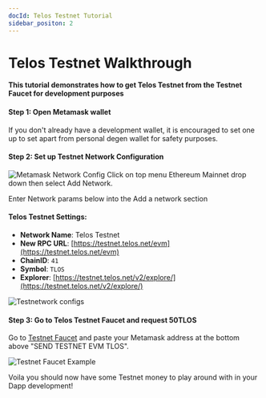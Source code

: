 ```yaml
---
docId: Telos Testnet Tutorial
sidebar_positon: 2
---
```


# Telos Testnet Walkthrough

**This tutorial demonstrates how to get Telos Testnet from the Testnet Faucet for development purposes**

#### Step 1: Open Metamask wallet
If you don't already have a development wallet, it is encouraged to set one up to set apart from personal degen wallet for safety purposes.

#### Step 2: Set up Testnet Network Configuration
![Metamask Network Config](/img/metamask_config.png)
Click on top menu Ethereum Mainnet drop down then select Add Network. 

Enter Network params below into the Add a network section

#### **Telos Testnet Settings:**

* **Network Name**: Telos Testnet
* **New RPC URL**: [https://testnet.telos.net/evm](https://testnet.telos.net/evm)
* **ChainID**: `41`
* **Symbol**: `TLOS`
* **Explorer**: [https://testnet.telos.net/v2/explore/](https://testnet.telos.net/v2/explore/)

![Testnetwork configs](/img/testnet_network_configs.png)

#### Step 3: Go to Telos Testnet Faucet and request 50TLOS

Go to [Testnet Faucet](https://app.telos.net/testnet/developers) and paste your Metamask address at the bottom above "SEND TESTNET EVM TLOS".

![Testnet Faucet Example](/img/testnet_faucet.png)



Voila you should now have some Testnet money to play around with in your Dapp development!



